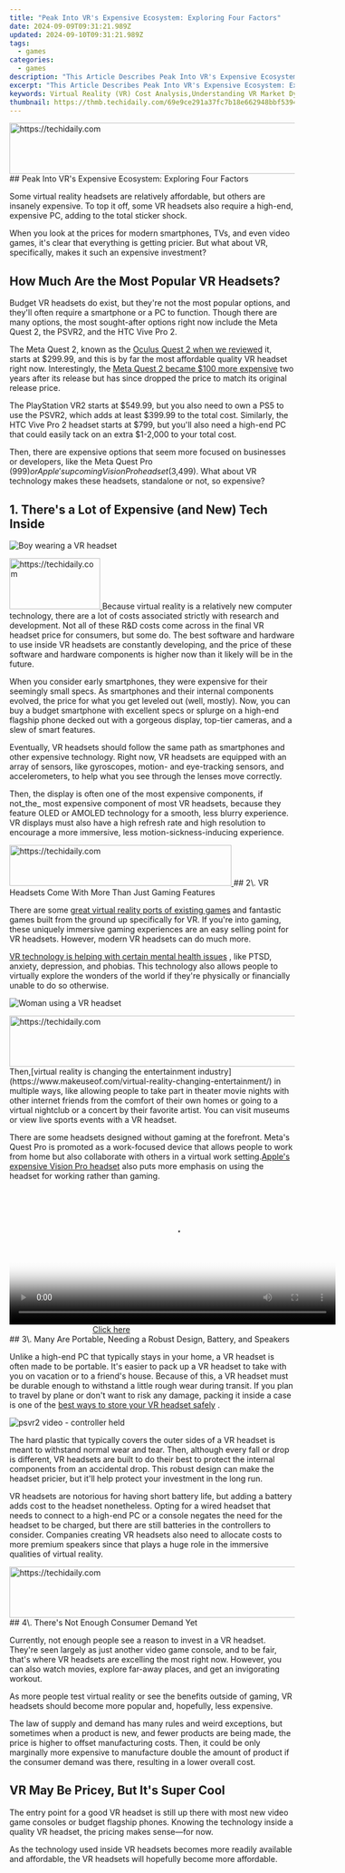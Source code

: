 ```yaml
---
title: "Peak Into VR's Expensive Ecosystem: Exploring Four Factors"
date: 2024-09-09T09:31:21.989Z
updated: 2024-09-10T09:31:21.989Z
tags:
  - games
categories:
  - games
description: "This Article Describes Peak Into VR's Expensive Ecosystem: Exploring Four Factors"
excerpt: "This Article Describes Peak Into VR's Expensive Ecosystem: Exploring Four Factors"
keywords: Virtual Reality (VR) Cost Analysis,Understanding VR Market Dynamics,Factors Affecting VR Pricing Strategy,Comprehensive Guide to VR Expenses,Key Elements Influencing VR System Price Points,Exploring High Costs in Virtual Reality Ecosystems,The Economics of VR Technology and Development
thumbnail: https://thmb.techidaily.com/69e9ce291a37fc7b18e662948bbf53944b60034e468a1fcf01b032cc2430ea00.jpg
---
```


<!-- affiliate ads begin -->
<a href="https://ephamedtechinc.pxf.io/c/5597632/2137211/26400" target="_top" id="2137211">
  <img src="//a.impactradius-go.com/display-ad/26400-2137211" border="0" alt="https://techidaily.com" width="728" height="90"/>
</a>
<img height="0" width="0" src="https://ephamedtechinc.pxf.io/i/5597632/2137211/26400" style="position:absolute;visibility:hidden;" border="0" />
<!-- affiliate ads end -->
## Peak Into VR's Expensive Ecosystem: Exploring Four Factors

 Some virtual reality headsets are relatively affordable, but others are insanely expensive. To top it off, some VR headsets also require a high-end, expensive PC, adding to the total sticker shock.

 When you look at the prices for modern smartphones, TVs, and even video games, it's clear that everything is getting pricier. But what about VR, specifically, makes it such an expensive investment?

## How Much Are the Most Popular VR Headsets?

 Budget VR headsets do exist, but they're not the most popular options, and they'll often require a smartphone or a PC to function. Though there are many options, the most sought-after options right now include the Meta Quest 2, the PSVR2, and the HTC Vive Pro 2.

 The Meta Quest 2, known as the [Oculus Quest 2 when we reviewed](https://www.makeuseof.com/oculus-quest-2-review/) it, starts at $299.99, and this is by far the most affordable quality VR headset right now. Interestingly, the [Meta Quest 2 became $100 more expensive](<https://www.makeuseof.com/reasons-meta-quest-2-getting-more-expensive/>) two years after its release but has since dropped the price to match its original release price.

 The PlayStation VR2 starts at $549.99, but you also need to own a PS5 to use the PSVR2, which adds at least $399.99 to the total cost. Similarly, the HTC Vive Pro 2 headset starts at $799, but you'll also need a high-end PC that could easily tack on an extra $1-2,000 to your total cost.

 Then, there are expensive options that seem more focused on businesses or developers, like the Meta Quest Pro ($999) or Apple's upcoming Vision Pro headset ($3,499). What about VR technology makes these headsets, standalone or not, so expensive?

## 1\. There's a Lot of Expensive (and New) Tech Inside
![Boy wearing a VR headset](https://static1.makeuseofimages.com/wordpress/wp-content/uploads/2022/12/metaverse-kid.jpg)

<!-- affiliate ads begin -->
<a href="https://aligracehair.sjv.io/c/5597632/2135366/19272" target="_top" id="2135366">
  <img src="//a.impactradius-go.com/display-ad/19272-2135366" border="0" alt="https://techidaily.com" width="160" height="90"/>
</a>
<img height="0" width="0" src="https://aligracehair.sjv.io/i/5597632/2135366/19272" style="position:absolute;visibility:hidden;" border="0" />
<!-- affiliate ads end -->
 Because virtual reality is a relatively new computer technology, there are a lot of costs associated strictly with research and development. Not all of these R&D costs come across in the final VR headset price for consumers, but some do. The best software and hardware to use inside VR headsets are constantly developing, and the price of these software and hardware components is higher now than it likely will be in the future.

 When you consider early smartphones, they were expensive for their seemingly small specs. As smartphones and their internal components evolved, the price for what you get leveled out (well, mostly). Now, you can buy a budget smartphone with excellent specs or splurge on a high-end flagship phone decked out with a gorgeous display, top-tier cameras, and a slew of smart features.

 Eventually, VR headsets should follow the same path as smartphones and other expensive technology. Right now, VR headsets are equipped with an array of sensors, like gyroscopes, motion- and eye-tracking sensors, and accelerometers, to help what you see through the lenses move correctly.

 Then, the display is often one of the most expensive components, if not_the_ most expensive component of most VR headsets, because they feature OLED or AMOLED technology for a smooth, less blurry experience. VR displays must also have a high refresh rate and high resolution to encourage a more immersive, less motion-sickness-inducing experience.

<!-- affiliate ads begin -->
<a href="https://aligracehair.sjv.io/c/5597632/2135403/19272" target="_top" id="2135403">
  <img src="//a.impactradius-go.com/display-ad/19272-2135403" border="0" alt="https://techidaily.com" width="392" height="72"/>
</a>
<img height="0" width="0" src="https://aligracehair.sjv.io/i/5597632/2135403/19272" style="position:absolute;visibility:hidden;" border="0" />
<!-- affiliate ads end -->
## 2\. VR Headsets Come With More Than Just Gaming Features

 There are some [great virtual reality ports of existing games](https://www.makeuseof.com/great-virtual-reality-ports-of-existing-games/) and fantastic games built from the ground up specifically for VR. If you're into gaming, these uniquely immersive gaming experiences are an easy selling point for VR headsets. However, modern VR headsets can do much more.

[VR technology is helping with certain mental health issues](https://www.makeuseof.com/vr-technology-mental-health/) , like PTSD, anxiety, depression, and phobias. This technology also allows people to virtually explore the wonders of the world if they're physically or financially unable to do so otherwise.

![Woman using a VR headset](https://static1.makeuseofimages.com/wordpress/wp-content/uploads/2022/12/vr-woman.jpg)

<!-- affiliate ads begin -->
<a href="https://ephamedtechinc.pxf.io/c/5597632/2120866/26400?prodsku=mars" target="_top" id="2120866">
  <img src="//a.impactradius-go.com/display-ad/26400-2120866" border="0" alt="https://techidaily.com" width="728" height="90"/>
</a>
<img height="0" width="0" src="https://ephamedtechinc.pxf.io/i/5597632/2120866/26400?prodsku=mars" style="position:absolute;visibility:hidden;" border="0" />
<!-- affiliate ads end -->
 Then,[virtual reality is changing the entertainment industry](https://www.makeuseof.com/virtual-reality-changing-entertainment/) in multiple ways, like allowing people to take part in theater movie nights with other internet friends from the comfort of their own homes or going to a virtual nightclub or a concert by their favorite artist. You can visit museums or view live sports events with a VR headset.

 There are some headsets designed without gaming at the forefront. Meta's Quest Pro is promoted as a work-focused device that allows people to work from home but also collaborate with others in a virtual work setting.[Apple's expensive Vision Pro headset](https://www.makeuseof.com/why-is-vision-pro-expensive/) also puts more emphasis on using the headset for working rather than gaming.

<!-- affiliate ads begin -->
<span id="1982456">
					<video width="576" height="240" style="cursor:pointer"
           poster="//a.impactradius-go.com/display-clicktoplayimage/1982456.png"
           onclick="if(!this.playClicked){this.play();this.setAttribute('controls',true);this.playClicked=true;}">
	   <source src="//a.impactradius-go.com/display-ad/22993-1982456">
	   <img src="//a.impactradius-go.com/display-clicktoplayimage/1982456.png" style="border: none; height: 100%; width: 100%; object-fit: contain">
	</video>
	<div style="width:360px;text-align:center"><a href="javascript:window.open(decodeURIComponent('https%3A%2F%2Fhomestyler.sjv.io%2Fc%2F5597632%2F1982456%2F22993'), '_blank');void(0);">Click here</a></div>
</span>
<img height="0" width="0" src="https://imp.pxf.io/i/5597632/1982456/22993" style="position:absolute;visibility:hidden;" border="0" />
<!-- affiliate ads end -->
## 3\. Many Are Portable, Needing a Robust Design, Battery, and Speakers

 Unlike a high-end PC that typically stays in your home, a VR headset is often made to be portable. It's easier to pack up a VR headset to take with you on vacation or to a friend's house. Because of this, a VR headset must be durable enough to withstand a little rough wear during transit. If you plan to travel by plane or don't want to risk any damage, packing it inside a case is one of the [best ways to store your VR headset safely](https://www.makeuseof.com/how-to-safely-store-and-display-vr-headsets/) .

![psvr2 video - controller held](https://static1.makeuseofimages.com/wordpress/wp-content/uploads/2023/03/psvr2-video-controller-held.jpg)

 The hard plastic that typically covers the outer sides of a VR headset is meant to withstand normal wear and tear. Then, although every fall or drop is different, VR headsets are built to do their best to protect the internal components from an accidental drop. This robust design can make the headset pricier, but it'll help protect your investment in the long run.

 VR headsets are notorious for having short battery life, but adding a battery adds cost to the headset nonetheless. Opting for a wired headset that needs to connect to a high-end PC or a console negates the need for the headset to be charged, but there are still batteries in the controllers to consider. Companies creating VR headsets also need to allocate costs to more premium speakers since that plays a huge role in the immersive qualities of virtual reality.

<!-- affiliate ads begin -->
<a href="https://ursime.pxf.io/c/5597632/2136545/16384" target="_top" id="2136545">
  <img src="//a.impactradius-go.com/display-ad/16384-2136545" border="0" alt="https://techidaily.com" width="728" height="90"/>
</a>
<img height="0" width="0" src="https://ursime.pxf.io/i/5597632/2136545/16384" style="position:absolute;visibility:hidden;" border="0" />
<!-- affiliate ads end -->
## 4\. There's Not Enough Consumer Demand Yet

 Currently, not enough people see a reason to invest in a VR headset. They're seen largely as just another video game console, and to be fair, that's where VR headsets are excelling the most right now. However, you can also watch movies, explore far-away places, and get an invigorating workout.

 As more people test virtual reality or see the benefits outside of gaming, VR headsets should become more popular and, hopefully, less expensive.

 The law of supply and demand has many rules and weird exceptions, but sometimes when a product is new, and fewer products are being made, the price is higher to offset manufacturing costs. Then, it could be only marginally more expensive to manufacture double the amount of product if the consumer demand was there, resulting in a lower overall cost.

## VR May Be Pricey, But It's Super Cool

 The entry point for a good VR headset is still up there with most new video game consoles or budget flagship phones. Knowing the technology inside a quality VR headset, the pricing makes sense—for now.

 As the technology used inside VR headsets becomes more readily available and affordable, the VR headsets will hopefully become more affordable.


<ins class="adsbygoogle"
     style="display:block"
     data-ad-format="autorelaxed"
     data-ad-client="ca-pub-7571918770474297"
     data-ad-slot="1223367746"></ins>



<ins class="adsbygoogle"
     style="display:block"
     data-ad-client="ca-pub-7571918770474297"
     data-ad-slot="8358498916"
     data-ad-format="auto"
     data-full-width-responsive="true"></ins>






